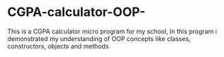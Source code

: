 # CGPA-calculator-OOP-
This is a CGPA calculator micro program for my school, In this program i demonstrated my understanding of OOP concepts like classes, constructors, objects and methods
